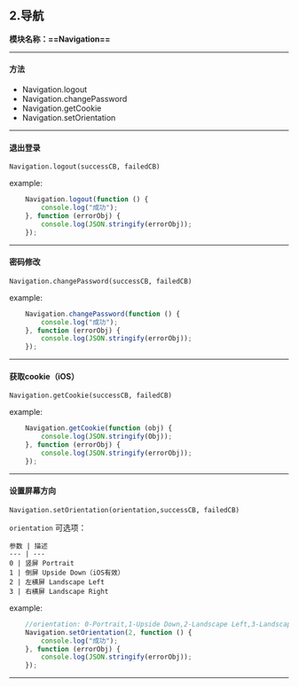 ## 2.导航
**模块名称：==Navigation==**

****

#### 方法
* Navigation.logout
* Navigation.changePassword
* Navigation.getCookie
* Navigation.setOrientation

****

#### 退出登录
`Navigation.logout(successCB, failedCB)`

example:

```js
    Navigation.logout(function () {
        console.log("成功");
    }, function (errorObj) {
        console.log(JSON.stringify(errorObj));
    });
```

****

#### 密码修改
`Navigation.changePassword(successCB, failedCB)`

example:

```js
    Navigation.changePassword(function () {
        console.log("成功");
    }, function (errorObj) {
        console.log(JSON.stringify(errorObj));
    });
```

****

#### 获取cookie（iOS）
`Navigation.getCookie(successCB, failedCB)`

example:

```js
    Navigation.getCookie(function (obj) {
        console.log(JSON.stringify(Obj));
    }, function (errorObj) {
        console.log(JSON.stringify(errorObj));
    });
```

****

#### 设置屏幕方向
`Navigation.setOrientation(orientation,successCB, failedCB)`

`orientation` 可选项：

    参数 | 描述
    --- | ---
    0 | 竖屏 Portrait
    1 | 倒屏 Upside Down（iOS有效）
    2 | 左横屏 Landscape Left
    3 | 右横屏 Landscape Right

example:

```js
    //orientation: 0-Portrait,1-Upside Down,2-Landscape Left,3-Landscape Right
    Navigation.setOrientation(2, function () {
        console.log("成功");
    }, function (errorObj) {
        console.log(JSON.stringify(errorObj));
    });
```

****